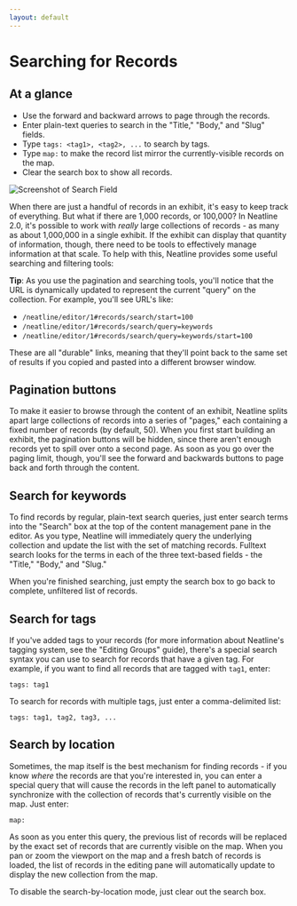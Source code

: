 ```yaml
---
layout: default
---
```

# Searching for Records

## At a glance

  - Use the forward and backward arrows to page through the records.
  - Enter plain-text queries to search in the "Title," "Body," and "Slug" fields.
  - Type `tags: <tag1>, <tag2>, ...` to search by tags.
  - Type `map:` to make the record list mirror the currently-visible records on the map.
  - Clear the search box to show all records.

![Screenshot of Search Field](http://neatline.org/wp-content/uploads/2014/01/searching-records.png)

When there are just a handful of records in an exhibit, it's easy to keep track of everything. But what if there are 1,000 records, or 100,000? In Neatline 2.0, it's possible to work with _really_ large collections of records - as many as about 1,000,000 in a single exhibit. If the exhibit can display that quantity of information, though, there need to be tools to effectively manage information at that scale. To help with this, Neatline provides some useful searching and filtering tools:

**Tip**: As you use the pagination and searching tools, you'll notice that the URL is dynamically updated to represent the current "query" on the collection. For example, you'll see URL's like:

  - `/neatline/editor/1#records/search/start=100`
  - `/neatline/editor/1#records/search/query=keywords`
  - `/neatline/editor/1#records/search/query=keywords/start=100`

These are all "durable" links, meaning that they'll point back to the same set of results if you copied and pasted into a different browser window.

## Pagination buttons

To make it easier to browse through the content of an exhibit, Neatline splits apart large collections of records into a series of "pages," each containing a fixed number of records (by default, 50). When you first start building an exhibit, the pagination buttons will be hidden, since there aren't enough records yet to spill over onto a second page. As soon as you go over the paging limit, though, you'll see the forward and backwards buttons to page back and forth through the content.

## Search for keywords

To find records by regular, plain-text search queries, just enter search terms into the "Search" box at the top of the content management pane in the editor. As you type, Neatline will immediately query the underlying collection and update the list with the set of matching records. Fulltext search looks for the terms in each of the three text-based fields - the "Title," "Body," and "Slug."

When you're finished searching, just empty the search box to go back to complete, unfiltered list of records.

## Search for tags

If you've added tags to your records (for more information about Neatline's tagging system, see the "Editing Groups" guide), there's a special search syntax you can use to search for records that have a given tag. For example, if you want to find all records that are tagged with `tag1`, enter:

`tags: tag1`

To search for records with multiple tags, just enter a comma-delimited list:

`tags: tag1, tag2, tag3, ...`

## Search by location

Sometimes, the map itself is the best mechanism for finding records - if you know _where_ the records are that you're interested in, you can enter a special query that will cause the records in the left panel to automatically synchronize with the collection of records that's currently visible on the map. Just enter:

`map:`

As soon as you enter this query, the previous list of records will be replaced by the exact set of records that are currently visible on the map. When you pan or zoom the viewport on the map and a fresh batch of records is loaded, the list of records in the editing pane will automatically update to display the new collection from the map.

To disable the search-by-location mode, just clear out the search box.
